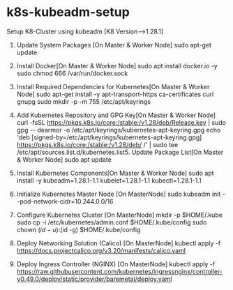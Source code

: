 # k8s-kubeadm-setup
Setup K8-Cluster using kubeadm
[K8 Version-->1.28.1]

1. Update System Packages [On Master & Worker Node]
sudo apt-get update

3. Install Docker[On Master & Worker Node]
sudo apt install docker.io -y
sudo chmod 666 /var/run/docker.sock

5. Install Required Dependencies for Kubernetes[On Master & Worker
Node]
sudo apt-get install -y apt-transport-https ca-certificates curl gnupg
sudo mkdir -p -m 755 /etc/apt/keyrings

7. Add Kubernetes Repository and GPG Key[On Master & Worker Node]
curl -fsSL https://pkgs.k8s.io/core:/stable:/v1.28/deb/Release.key | sudo gpg --
dearmor -o /etc/apt/keyrings/kubernetes-apt-keyring.gpg
echo 'deb [signed-by=/etc/apt/keyrings/kubernetes-apt-keyring.gpg]
https://pkgs.k8s.io/core:/stable:/v1.28/deb/ /' | sudo tee
/etc/apt/sources.list.d/kubernetes.list5. Update Package List[On Master & Worker Node]
sudo apt update

6. Install Kubernetes Components[On Master & Worker Node]
sudo apt install -y kubeadm=1.28.1-1.1 kubelet=1.28.1-1.1 kubectl=1.28.1-1.1

8. Initialize Kubernetes Master Node [On MasterNode]
sudo kubeadm init --pod-network-cidr=10.244.0.0/16

8. Configure Kubernetes Cluster [On MasterNode]
mkdir -p $HOME/.kube
sudo cp -i /etc/kubernetes/admin.conf $HOME/.kube/config
sudo chown $(id -u):$(id -g) $HOME/.kube/config
9. Deploy Networking Solution (Calico) [On MasterNode]
kubectl apply -f https://docs.projectcalico.org/v3.20/manifests/calico.yaml
10. Deploy Ingress Controller (NGINX) [On MasterNode]
kubectl apply -f https://raw.githubusercontent.com/kubernetes/ingressnginx/controller-v0.49.0/deploy/static/provider/baremetal/deploy.yaml


